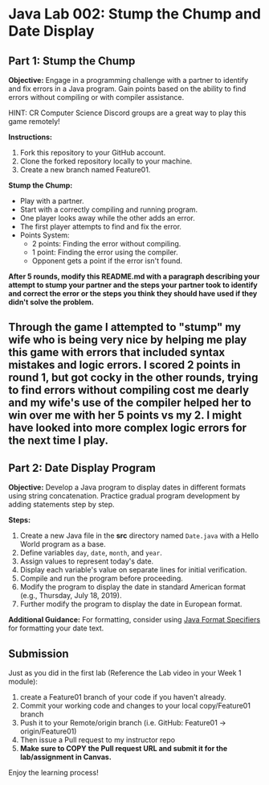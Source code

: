 # Java Lab 002: Stump the Chump and Date Display

## Part 1: Stump the Chump

**Objective:**
Engage in a programming challenge with a partner to identify and fix errors in a Java program. Gain points based on the ability to find errors without compiling or with compiler assistance.

HINT: CR Computer Science Discord groups are a great way to play this game remotely!

**Instructions:**
1. Fork this repository to your GitHub account.
2. Clone the forked repository locally to your machine.
3. Create a new branch named Feature01.

**Stump the Chump:**
- Play with a partner.
- Start with a correctly compiling and running program.
- One player looks away while the other adds an error.
- The first player attempts to find and fix the error.
- Points System:
    - 2 points: Finding the error without compiling.
    - 1 point: Finding the error using the compiler.
    - Opponent gets a point if the error isn't found.

**After 5 rounds, modify this README.md with a paragraph describing your attempt to stump your partner and the steps your partner took to identify and correct the error or the steps you think they should have used if they didn't solve the problem.**


Through the game I attempted to "stump" my wife who is being very nice by helping me play this game with errors that included syntax mistakes and logic errors. I scored 2 points in round 1, but got cocky in the other rounds, trying to find errors without compiling cost me dearly and my wife's use of the compiler helped her to win over me with her 5 points vs my 2. I might have looked into more complex logic errors for the next time I play.
---

## Part 2: Date Display Program

**Objective:**
Develop a Java program to display dates in different formats using string concatenation. Practice gradual program development by adding statements step by step.

**Steps:**
1. Create a new Java file in the **src** directory named `Date.java` with a Hello World program as a base.
2. Define variables `day`, `date`, `month`, and `year`.
3. Assign values to represent today's date.
4. Display each variable's value on separate lines for initial verification.
5. Compile and run the program before proceeding.
6. Modify the program to display the date in standard American format (e.g., Thursday, July 18, 2019).
7. Further modify the program to display the date in European format.

**Additional Guidance:**
For formatting, consider using [Java Format Specifiers](FormatSpecifiers.md) for formatting your date text.

## Submission
Just as you did in the first lab (Reference the Lab video in your Week 1 module):
1. create a Feature01 branch of your code if you haven't already.
2. Commit your working code and changes to your local copy/Feature01 branch
3. Push it to your Remote/origin branch (i.e. GitHub: Feature01 -> origin/Feature01)
4. Then issue a Pull request to my instructor repo
5. **Make sure to COPY the Pull request URL and submit it for the lab/assignment in Canvas.**

Enjoy the learning process!

